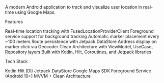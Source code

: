 A modern Android application to track and visualize user location in real-time using Google Maps.

Features

Real-time location tracking with FusedLocationProviderClient
Foreground service support for background tracking
Automatic marker placement every ~100 meters
Route persistence with Jetpack DataStore
Address display on marker click via Geocoder
Clean Architecture with ViewModel, UseCase, Repository layers
Built with Kotlin, Hilt, Coroutines, and Jetpack libraries

Tech Stack

Kotlin
Hilt (DI)
Jetpack DataStore
Google Maps SDK
Foreground Service (Android 10+)
MVVM + Clean Architecture
